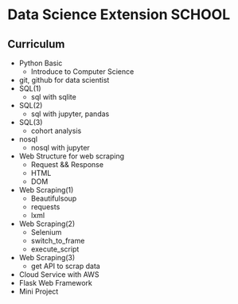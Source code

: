 # Data Science Extension SCHOOL

## Curriculum

- Python Basic
    - Introduce to Computer Science
- git, github for data scientist
- SQL(1)
    - sql with sqlite
- SQL(2)
    - sql with jupyter, pandas
- SQL(3)
    - cohort analysis
- nosql
    - nosql with jupyter
- Web Structure for web scraping
    - Request && Response
    - HTML
    - DOM
- Web Scraping(1)
    - Beautifulsoup
    - requests
    - lxml
- Web Scraping(2)
    - Selenium
    - switch_to_frame
    - execute_script
- Web Scraping(3)
    - get API to scrap data
- Cloud Service with AWS
- Flask Web Framework
- Mini Project
